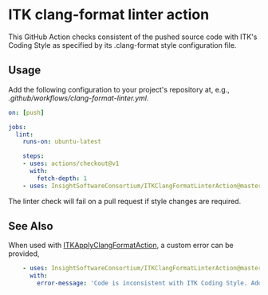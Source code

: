 # ITK clang-format linter action

This GitHub Action checks consistent of the pushed source code with ITK's Coding Style as
specified by its .clang-format style configuration file.

## Usage

Add the following configuration to your project's repository at, e.g.,  *.github/workflows/clang-format-linter.yml*.

```yml
on: [push]

jobs:
  lint:
    runs-on: ubuntu-latest

    steps:
    - uses: actions/checkout@v1
      with:
        fetch-depth: 1
    - uses: InsightSoftwareConsortium/ITKClangFormatLinterAction@master
```

The linter check will fail on a pull request if style changes are required.

## See Also

When used with
[ITKApplyClangFormatAction](https://github.com/InsightSoftwareConsortium/ITKApplyClangFormatAction),
a custom error can be provided,

```yml
    - uses: InsightSoftwareConsortium/ITKClangFormatLinterAction@master
      with:
        error-message: 'Code is inconsistent with ITK Coding Style. Add the *action:ApplyClangFormat* PR label to correct.'
```
